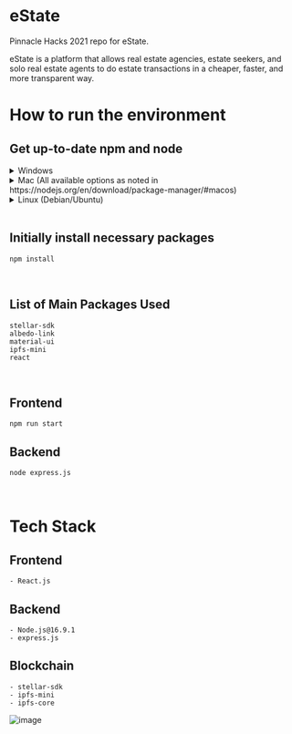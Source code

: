 # eState
Pinnacle Hacks 2021 repo for eState.

eState is a platform that allows real estate agencies, estate seekers, and solo real estate agents to do estate transactions in a cheaper, faster, and more transparent way.

# How to run the environment
  ## Get up-to-date npm and node
   <details>
    <summary>
      Windows
    </summary>
      Install from the official Node.JS Website https://nodejs.org/en/
   </br>
   </details>
   
   <details>
    <summary>
      Mac (All available options as noted in https://nodejs.org/en/download/package-manager/#macos)
    </summary>
  
      curl "https://nodejs.org/dist/latest/node-${VERSION:-$(wget -qO- https://nodejs.org/dist/latest/ | sed -nE 's|.*>node-(.*)\.pkg</a>.*|\1|p')}.pkg" > "$HOME/Downloads/node-latest.pkg" && sudo installer -store -pkg "$HOME/Downloads/node-latest.pkg" -target "/"
   ---
      brew install node
   ---
      port install nodejs16
   ---
      pkgin -y install nodejs
   </details>
   
  <details>
    <summary>
      Linux (Debian/Ubuntu)
    </summary>
  
      sudo apt update
   ---
      sudo apt install npm
   ---
      sudo npm install node@16.9.1 -g --force
   </details>
   </br>
  
 ## Initially install necessary packages
    npm install
  </br>
  
 ## List of Main Packages Used
    stellar-sdk
    albedo-link
    material-ui
    ipfs-mini
    react
    
  </br>
  
 ## Frontend
    npm run start
 ## Backend
    node express.js
  </br>
  
# Tech Stack
  ## Frontend
    - React.js

  ## Backend
    - Node.js@16.9.1
    - express.js

  ## Blockchain
    - stellar-sdk
    - ipfs-mini
    - ipfs-core
    
![image](https://user-images.githubusercontent.com/38967557/133930023-17e161e0-7c78-46d4-a5b7-afaa0a80f818.png)

